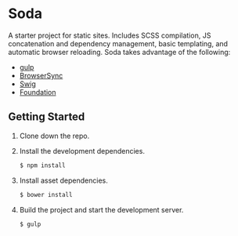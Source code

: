 # Soda

A starter project for static sites. Includes SCSS compilation, JS concatenation
and dependency management, basic templating, and automatic browser
reloading. Soda takes advantage of the following:

- [gulp](http://gulpjs.com)
- [BrowserSync](http://www.browsersync.io)
- [Swig](http://paularmstrong.github.io/swig)
- [Foundation](http://foundation.zurb.com)

## Getting Started

1. Clone down the repo.
1. Install the development dependencies.

    ```bash
    $ npm install
    ```

1. Install asset dependencies.

    ```bash
    $ bower install
    ```

1. Build the project and start the development server.

    ```bash
    $ gulp
    ```
